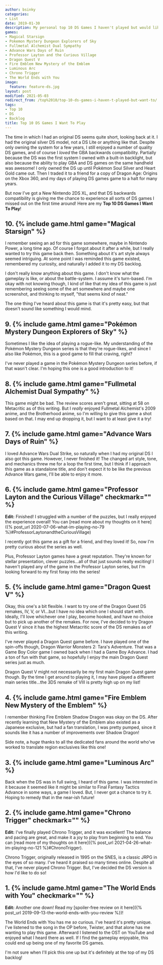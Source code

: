 ```yaml
---
author: bsinky
categories:
- List
date: 2019-01-30
description: My personal top 10 DS Games I haven't played but would like to.
games:
- Magical Starsign
- Pokemon Mystery Dungeon Explorers of Sky
- Fullmetal Alchemist Dual Sympathy
- Advance Wars Days of Ruin
- Professor Layton and the Curious Village
- Dragon Quest V
- Fire Emblem New Mystery of the Emblem
- Luminous Arc
- Chrono Trigger
- The World Ends with You
image:
  feature: feature-ds.jpg
layout: post
modified: 2021-05-03
redirect_from: /top%2010/top-10-ds-games-i-haven-t-played-but-want-to/
tags:
- Top 10
- DS
- Backlog
title: Top 10 DS Games I Want To Play
---
```


The time in which I had an original DS seems quite short, looking back at it. I
had the original silver DS model, not a DS Lite or anything like that. Despite
only owning the system for a few years, I still enjoyed a number of quality DS
games, and of course I *loved* the GBA backwards compatibility. Partially
because the DS was the first system I owned with a built-in backlight, but also
because the ability to play GBA and DS games on the same handheld was awesome! I
only owned the DS up until Pokémon Soul Silver and Heart Gold came out. Then I
traded it to a friend for a copy of Dragon Age: Origins on the Xbox 360, and my
days of playing DS games game to a halt for many years.

But now I've got a New Nintendo 2DS XL, and that DS backwards compatibility is
giving me the chance to experience all sorts of DS games I missed out on the
first time around! Here are my **Top 10 DS Games I Want To Play**!

<!--more-->

## 10. {% include game.html game="Magical Starsign" %}

I remember seeing an ad for this game somewhere, maybe in Nintendo Power, a long
time ago. Of course I forgot about it after a while, but I really wanted to try
this game back then. Something about it's art style always seemed intriguing. At
some point I was reminded this game existed, remembered my curiosity, and
naturally I added it to my DS backlog.

I don't really know anything about this game. I don't know what the gameplay is
like, or about the battle-system. I assume it's turn-based. I'm okay with not
knowing though, I kind of like that my idea of this game is just remembering
seeing some of the art somewhere and maybe one screenshot, and thinking to
myself, "that seems kind of neat."

The one thing I've heard about this game is that it's pretty easy, but that
doesn't sound like something I would mind.

## 9. {% include game.html game="Pokémon Mystery Dungeon Explorers of Sky" %}

Sometimes I like the idea of playing a rogue-like. My understanding of the
Pokémon Mystery Dungeon series is that they're rogue-likes, and since I also
like Pokémon, this is a good game to fill that craving, right?

I've never played a game in the Pokémon Mystery Dungeon series before, if that
wasn't clear. I'm hoping this one is a good introduction to it!

## 8. {% include game.html game="Fullmetal Alchemist Dual Sympathy" %}

This game might be bad. The review scores aren't great, sitting at 58 on
Metacritic as of this writing. But I *really* enjoyed Fullmetal Alchemist's 2009
anime, and the Brotherhood anime, so I'm willing to give this game a shot based
on that. I may end up dropping it, but I want to at least give it a try!

## 7. {% include game.html game="Advance Wars Days of Ruin" %}

I loved Advance Wars Dual Strike, so naturally when I had my original DS I also
got this game. However, I never finished it! The changed art style, tone, and
mechanics threw me for a loop the first time, but I think if I approach this
game as a standalone title, and don't expect it to be like the previous Advance
Wars game, I'll be able to enjoy it more.

## 6. {% include game.html game="Professor Layton and the Curious Village" checkmark="" %}

**Edit:** Finished! I struggled with a number of the puzzles, but I really
enjoyed the experience overall! You can [read more about my thoughts on it
here]({% post_url 2020-07-06-what-im-playing-no-79
%}#ProfessorLaytonandtheCuriousVillage)

I recently got this game as a gift for a friend, and they loved it! So, now I'm
pretty curious about the series as well.

Plus, Professor Layton games have a great reputation. They're known for stellar
presentation, clever puzzles...all of that just sounds really exciting! I
haven't played any of the game in the Professor Layton series, but I'm looking
forward to my first foray into the series!

## 5. {% include game.html game="Dragon Quest V" %}

Okay, this one's a bit flexible. I want to try one of the Dragon Quest DS
remakes, IV, V, or VI...but I have no idea which one I should start with.
Ideally, I'll love whichever one I play, become hooked, and have no choice but
to pick up another of the remakes. For now, I've decided to try Dragon Quest V
since it has the highest Metacritic score of the DS remakes as of this writing.

I've never played a Dragon Quest game before. I have played one of the spin-offs
though, Dragon Warrior Monsters 2: Tara's Adventure. That was a Game Boy Color
game I owned back when I had a Game Boy Advance. I had a ton of fun with that
game, so hopefully I enjoy the main Dragon Quest series just as much.

Dragon Quest V might not necessarily be my first main Dragon Quest game though.
By the time I get around to playing it, I may have played a different main
series title...the 3DS remake of VIII is pretty high up on my list!

## 4. {% include game.html game="Fire Emblem New Mystery of the Emblem" %}

I remember thinking Fire Emblem Shadow Dragon was okay on the DS. After recently
learning that New Mystery of the Emblem also existed as a Japanese exclusive,
but had a fan translation, I was pretty pumped, since it sounds like it has a
number of improvements over Shadow Dragon!

Side note, a *huge* thanks to all the dedicated fans around the world who've
worked to translate region exclusives like this one!

## 3. {% include game.html game="Luminous Arc" %}

Back when the DS was in full swing, I heard of this game. I was interested in it
because it seemed like it might be similar to Final Fantasy Tactics Advance in
some ways, a game I loved. But, I never got a chance to try it. Hoping to remedy
that in the near-ish future!

## 2. {% include game.html game="Chrono Trigger" checkmark="" %}

**Edit:** I've finally played Chrono Trigger, and it was excellent! The balance
and pacing are great, and make it a joy to play from beginning to end. You can
[read more of my thoughts on it here]({% post_url
2021-04-26-what-im-playing-no-121 %}#ChronoTrigger).

Chrono Trigger, originally released in 1995 on the SNES, is a classic JRPG in
the eyes of so many. I've heard it praised so many times online. Despite all
that, I've never played Chrono Trigger. But, I've decided the DS version is how
I'd like to do so!

## 1. {% include game.html game="The World Ends with You" checkmark="" %}

**Edit:** Another one down! Read my [spoiler-free review on it here]({% post_url 2019-09-13-the-world-ends-with-you-review %})!

The World Ends with You has me *so* curious. I've heard it's pretty unique. I've
listened to the song in the OP before, Twister, and that alone has me wanting to
play this game. Afterward I listened to the OST on YouTube and enjoyed what I
heard there as well. If I find the gameplay enjoyable, this could end up being
one of my favorite DS games.

I'm not sure when I'll pick this one up but it's definitely at the top of my DS
backlog!
